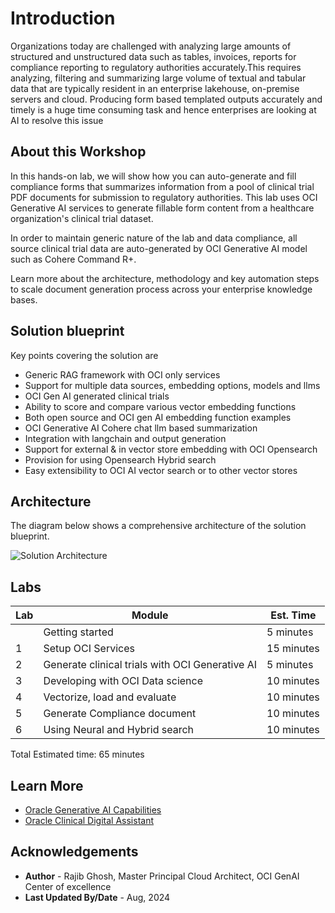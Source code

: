 # Introduction

Organizations today are challenged with analyzing large amounts of structured and unstructured data such as tables, invoices, reports for compliance reporting to regulatory authorities accurately.This requires analyzing, filtering and summarizing large volume of textual and tabular data that are typically resident in an enterprise lakehouse, on-premise servers and cloud. Producing form based templated outputs accurately and timely is a huge time consuming task and hence enterprises are looking at AI to resolve this issue

## About this Workshop

In this hands-on lab, we will show how you can auto-generate and fill compliance forms that summarizes information from a pool of  clinical trial PDF documents for submission to regulatory authorities. This lab uses OCI Generative AI services to generate fillable form content from a healthcare organization's clinical trial dataset.

In order to maintain generic nature of the lab and data compliance, all source clinical trial data are auto-generated by OCI Generative AI model such as Cohere Command R+.

Learn more about the architecture, methodology and key automation steps to scale document generation process across your enterprise knowledge bases.

## Solution blueprint

Key points covering the solution are

* Generic RAG framework with OCI only services
* Support for multiple data sources, embedding options, models and llms
* OCI Gen AI generated clinical trials
* Ability to score and compare various vector embedding functions
* Both open source and OCI gen AI embedding function examples
* OCI Generative AI Cohere chat llm based summarization
* Integration with langchain and output generation
* Support for external & in vector store embedding with OCI Opensearch
* Provision for using Opensearch Hybrid search
* Easy extensibility to OCI AI vector search or to other vector stores

## Architecture

The diagram below shows a comprehensive architecture of the solution blueprint. 

  ![Solution Architecture](images/solution-architecture.png)

## Labs

| Lab | Module | Est. Time |
  | --- | --- | --- |
  |   | Getting started | 5 minutes |
  | 1 | Setup OCI Services | 15 minutes  |
  | 2 | Generate clinical trials with OCI Generative AI | 5 minutes |
  | 3 | Developing with OCI Data science | 10 minutes |
  | 4 | Vectorize, load and evaluate | 10 minutes |
  | 5 | Generate Compliance document | 10 minutes |
  | 6 | Using Neural and Hybrid search | 10 minutes |

Total Estimated time: 65 minutes

## Learn More

* [Oracle Generative AI Capabilities](https://www.oracle.com/artificial-intelligence/generative-ai/)
* [Oracle Clinical Digital Assistant](https://www.oracle.com/health/clinical-suite/clinical-digital-assistant/)

## Acknowledgements

* **Author** - Rajib Ghosh, Master Principal Cloud Architect, OCI GenAI Center of excellence
* **Last Updated By/Date** - Aug, 2024
